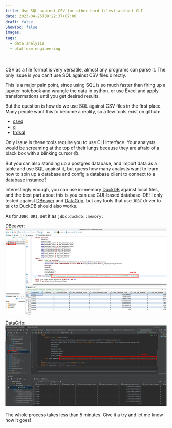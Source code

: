```yaml
---
title: Use SQL against CSV (or other hard files) without CLI
date: 2023-04-25T09:22:37+07:00
draft: false
ShowToc: false
images:
tags:
  - data analysis
  - platform engineering

---
```


CSV as a file format is very versatile, almost any programs can parse it. The only issue is you can't use SQL against CSV files directly.

This is a major pain point, since using SQL is so much faster than firing up a jupyter notebook and wrangle the data in python, or use Excel and apply transformations until you get desired results.

But the question is how do we use SQL against CSV files in the first place. Many people want this to become a reality, so a few tools exist on github:

- [csvq](https://github.com/mithrandie/csvq)
- [q](https://github.com/harelba/q)
- [trdsql](https://github.com/noborus/trdsql)

Only issue is these tools require you to use CLI interface. Your analysts would be screaming at the top of their lungs because they are afraid of a black box with a blinking cursor 😱.

But you can also standing up a postgres database, and import data as a table and use SQL against it, but guess how many analysts want to learn how to spin up a database and config a database client to connect to a database instance?

Interestingly enough, you can use in-memory [DuckDB](https://duckdb.org/) against local files, and the best part about this is you can use GUI-based database IDE! I only tested against [DBeaver](https://dbeaver.io/) and [DataGrip](https://www.jetbrains.com/datagrip/), but any tools that use `JDBC` driver to talk to DuckDB should also works.

As for `JDBC URI`, set it as `jdbc:duckdb::memory:`

DBeaver:
![duckdb on dbeaver](images/2023-04-25-19-38-55.webp)

DataGrip:
![duckdb on datagrip](images/2023-04-25-19-40-34.webp)

The whole process takes less than 5 minutes. Give it a try and let me know how it goes!
